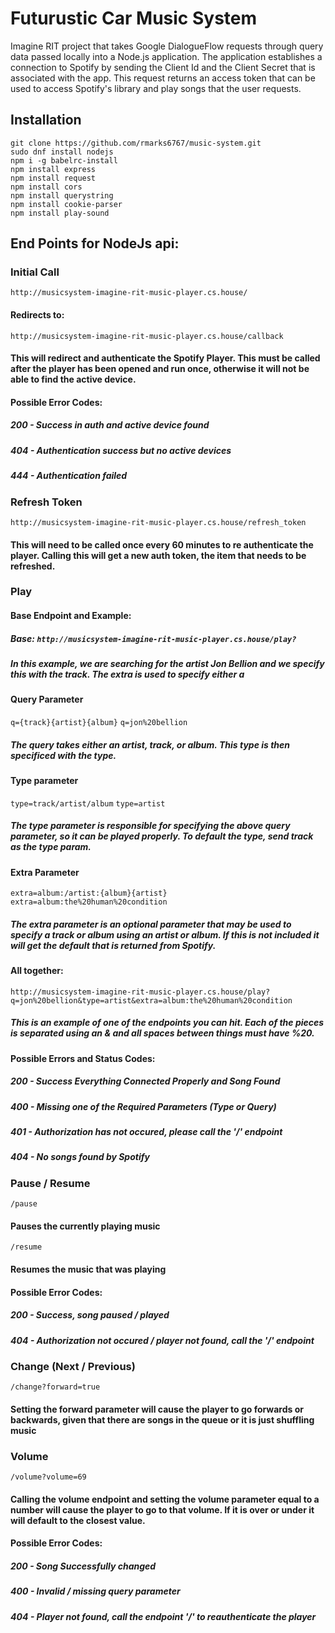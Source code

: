 # Futurustic Car Music System
Imagine RIT project that takes Google DialogueFlow requests through query data passed locally into a Node.js application.  The application establishes a connection to Spotify by sending the Client Id and the Client Secret that is associated with the app.  This request returns an access token that can be used to access Spotify's library and play songs that the user requests.

## Installation
```
git clone https://github.com/rmarks6767/music-system.git
sudo dnf install nodejs
npm i -g babelrc-install
npm install express
npm install request
npm install cors
npm install querystring
npm install cookie-parser
npm install play-sound
```
## End Points for NodeJs api:

### Initial Call
```http://musicsystem-imagine-rit-music-player.cs.house/```
#### Redirects to: 
```http://musicsystem-imagine-rit-music-player.cs.house/callback```
#### This will redirect and authenticate the Spotify Player.  This must be called after the player has been opened and run once, otherwise it will not be able to find the active device.

#### Possible Error Codes:

##### 200 - Success in auth and active device found
##### 404 - Authentication success but no active devices
##### 444 - Authentication failed

### Refresh Token
```
http://musicsystem-imagine-rit-music-player.cs.house/refresh_token
```
#### This will need to be called once every 60 minutes to re authenticate the player.  Calling this will get a new auth token, the item that needs to be refreshed.

### Play

#### Base Endpoint and Example:
##### Base: ```http://musicsystem-imagine-rit-music-player.cs.house/play?```
##### In this example, we are searching for the artist Jon Bellion and we specify this with the track.  The extra is used to specify either a 
#### Query Parameter
```q={track}{artist}{album}```
```q=jon%20bellion```
##### The query takes either an artist, track, or album.  This type is then specificed with the type.
#### Type parameter
```type=track/artist/album```
```type=artist```
##### The type parameter is responsible for specifying the above query parameter, so it can be played properly.  To default the type, send track as the type param.
#### Extra Parameter 
```extra=album:/artist:{album}{artist}```
```extra=album:the%20human%20condition```
##### The extra parameter is an optional parameter that may be used to specify a track or album using an artist or album.  If this is not included it will get the default that is returned from Spotify.
#### All together:
```http://musicsystem-imagine-rit-music-player.cs.house/play?q=jon%20bellion&type=artist&extra=album:the%20human%20condition```
##### This is an example of one of the endpoints you can hit.  Each of the pieces is separated using an & and all spaces between things must have %20.

#### Possible Errors and Status Codes:

##### 200 - Success Everything Connected Properly and Song Found
##### 400 - Missing one of the Required Parameters (Type or Query)
##### 401 - Authorization has not occured, please call the '/' endpoint
##### 404 - No songs found by Spotify

### Pause / Resume
```/pause```
#### Pauses the currently playing music

```/resume```
#### Resumes the music that was playing

#### Possible Error Codes:

##### 200 - Success, song paused / played
##### 404 - Authorization not occured / player not found, call the '/' endpoint
### Change (Next / Previous)
```/change?forward=true```
#### Setting the forward parameter will cause the player to go forwards or backwards, given that there are songs in the queue or it is just shuffling music

### Volume
```/volume?volume=69```
#### Calling the volume endpoint and setting the volume parameter equal to a number will cause the player to go to that volume.  If it is over or under it will default to the closest value.
#### Possible Error Codes:

##### 200 - Song Successfully changed
##### 400 - Invalid / missing query parameter
##### 404 - Player not found, call the endpoint '/' to reauthenticate the player
